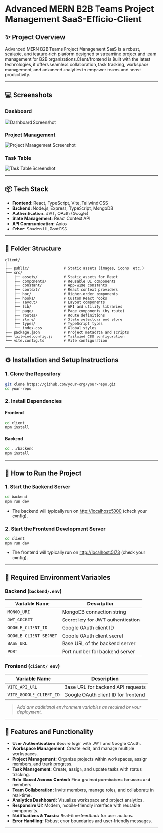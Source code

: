 # Advanced MERN B2B Teams Project Management SaaS-Efficio-Client

## ✨ Project Overview

Advanced MERN B2B Teams Project Management SaaS is a robust, scalable, and feature-rich platform designed to streamline project and team management for B2B organizations.Client/frontend is Built with the latest technologies, it offers seamless collaboration, task tracking, workspace management, and advanced analytics to empower teams and boost productivity.

---

## 💻 Screenshots

### Dashboard

![Dashboard Screenshot](./screenshots/dashboard-placeholder.png)

### Project Management

![Project Management Screenshot](./screenshots/project-management-placeholder.png)

### Task Table

![Task Table Screenshot](./screenshots/task-table-placeholder.png)

---

## 📦 Tech Stack

- **Frontend:** React, TypeScript, Vite, Tailwind CSS
- **Backend:** Node.js, Express, TypeScript, MongoDB
- **Authentication:** JWT, OAuth (Google)
- **State Management:** React Context API
- **API Communication:** Axios
- **Other:** Shadcn UI, PostCSS

---

## 📁 Folder Structure

```
client/
│
├── public/                # Static assets (images, icons, etc.)
├── src/
│   ├── assets/            # Static assets for React
│   ├── components/        # Reusable UI components
│   ├── constant/          # App-wide constants
│   ├── context/           # React context providers
│   ├── hoc/               # Higher-order components
│   ├── hooks/             # Custom React hooks
│   ├── layout/            # Layout components
│   ├── lib/               # API and utility libraries
│   ├── page/              # Page components (by route)
│   ├── routes/            # Route definitions
│   ├── store/             # State selectors and store
│   ├── types/             # TypeScript types
│   └── index.css          # Global styles
├── package.json           # Project metadata and scripts
├── tailwind.config.js     # Tailwind CSS configuration
└── vite.config.ts         # Vite configuration
```

---

## ⚙️ Installation and Setup Instructions

### 1. Clone the Repository

```bash
git clone https://github.com/your-org/your-repo.git
cd your-repo
```

### 2. Install Dependencies

#### Frontend

```bash
cd client
npm install
```

#### Backend

```bash
cd ../backend
npm install
```

---

## 🚀 How to Run the Project

### 1. Start the Backend Server

```bash
cd backend
npm run dev
```

- The backend will typically run on [http://localhost:5000](http://localhost:5000) (check your config).

### 2. Start the Frontend Development Server

```bash
cd client
npm run dev
```

- The frontend will typically run on [http://localhost:5173](http://localhost:5173) (check your config).

---

## 🔐 Required Environment Variables

### Backend (`backend/.env`)

| Variable Name          | Description                       |
| ---------------------- | --------------------------------- |
| `MONGO_URI`            | MongoDB connection string         |
| `JWT_SECRET`           | Secret key for JWT authentication |
| `GOOGLE_CLIENT_ID`     | Google OAuth client ID            |
| `GOOGLE_CLIENT_SECRET` | Google OAuth client secret        |
| `BASE_URL`             | Base URL of the backend server    |
| `PORT`                 | Port number for backend server    |

### Frontend (`client/.env`)

| Variable Name           | Description                         |
| ----------------------- | ----------------------------------- |
| `VITE_API_URL`          | Base URL for backend API requests   |
| `VITE_GOOGLE_CLIENT_ID` | Google OAuth client ID for frontend |

> _Add any additional environment variables as required by your deployment._

---

## 🔧 Features and Functionality

- **User Authentication:** Secure login with JWT and Google OAuth.
- **Workspace Management:** Create, edit, and manage multiple workspaces.
- **Project Management:** Organize projects within workspaces, assign members, and track progress.
- **Task Management:** Create, assign, and update tasks with status tracking.
- **Role-Based Access Control:** Fine-grained permissions for users and members.
- **Team Collaboration:** Invite members, manage roles, and collaborate in real-time.
- **Analytics Dashboard:** Visualize workspace and project analytics.
- **Responsive UI:** Modern, mobile-friendly interface with reusable components.
- **Notifications & Toasts:** Real-time feedback for user actions.
- **Error Handling:** Robust error boundaries and user-friendly messages.

---
